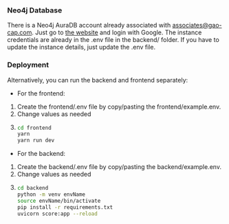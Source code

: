 ### Neo4j Database
There is a Neo4j AuraDB account already associated with associates@gao-cap.com. Just go to [the website](https://neo4j.com/cloud/platform/aura-graph-database/) and login with Google. The instance credentials are already in the .env file in the backend/ folder. If you have to update the instance details, just update the .env file. 

### Deployment
Alternatively, you can run the backend and frontend separately:

- For the frontend:
1. Create the frontend/.env file by copy/pasting the frontend/example.env.
2. Change values as needed
3.
    ```bash
    cd frontend
    yarn
    yarn run dev
    ```

- For the backend:
1. Create the backend/.env file by copy/pasting the backend/example.env.
2. Change values as needed
3.
    ```bash
    cd backend
    python -m venv envName
    source envName/bin/activate 
    pip install -r requirements.txt
    uvicorn score:app --reload
    ```
